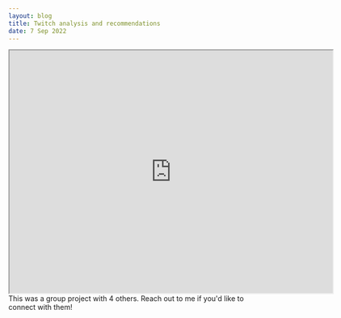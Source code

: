 ```yaml
---
layout: blog
title: Twitch analysis and recommendations
date: 7 Sep 2022
---
```

<iframe src="https://drive.google.com/file/d/17M5l1Pg0spOK3Ton-XFIjDQYxQWbwD1l/preview" width="640" height="480" allow="autoplay"></iframe>
This was a group project with 4 others. Reach out to me if you'd like to connect with them!